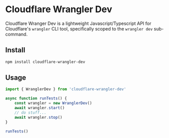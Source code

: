 # Cloudflare Wrangler Dev

Cloudflare Wranger Dev is a lightweight Javascript/Typescript API for Cloudflare's `wrangler` CLI tool, specifically scoped to the `wrangler dev` sub-command.

## Install

```bash
npm install cloudflare-wrangler-dev
```

## Usage

```typescript
import { WranglerDev } from 'cloudflare-wrangler-dev'

async function runTests() {
    const wrangler = new WranglerDev()
    await wrangler.start()
    // do stuff...
    await wrangler.stop()
}

runTests()
```